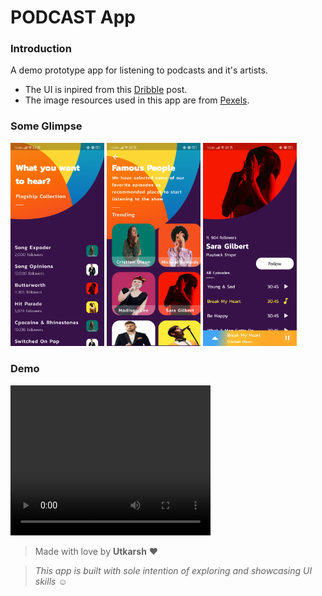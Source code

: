 # PODCAST App

### Introduction

A demo prototype app for  listening to podcasts and it's artists.

* The UI is inpired from this [Dribble](https://dribbble.com/shots/5972331-Podcast-App-Exploration) post.
* The image resources used in this app are from [Pexels](https://www.pexels.com/).

### Some Glimpse
<p float="left">
  <img src="screenshots/home.png" width="150"  alt="Home Screen"  title="Home Screen"/>
  <img src="screenshots/singers.png" width="150"  alt="Stats Screen" title="Stats Screen"/> 
  <img src="screenshots/songs.png" width="150"  alt="TODO Screen" title="TODO Screen"/>
</p>

### Demo

<video width="320" height="240" controls>
  <source src="https://drive.google.com/file/d/1eQ49NcKTcdYRhutRhoDpbq799iRbKqMS/view?usp=sharing" type="video/mp4">
</video>

>Made with love by **Utkarsh** :heart:

>*This app is built with sole intention of exploring and showcasing UI skills :relaxed:*